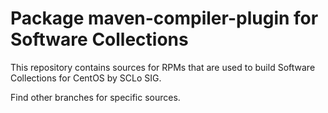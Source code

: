 # Package maven-compiler-plugin for Software Collections

This repository contains sources for RPMs that are used
to build Software Collections for CentOS by SCLo SIG.

Find other branches for specific sources.
